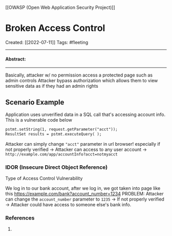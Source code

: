 [[OWASP (Open Web Application Security Project)]]

# Broken Access Control
Created:  [[2022-07-11]]
Tags: #fleeting 

---
#### Abstract:


---
Basically, attacker w/ no permission access a protected page such as admin controls
Attacker bypass authorization which allows them to view sensitive data as if they had an admin rights 

## Scenario Example
Application uses unverified data in a SQL call that's accessing account info.
This is a vulnerable code below
```XML
pstmt.setString(1, request.getParameter("acct"));
ResultSet results = pstmt.executeQuery( );
```
Attacker can simply change `"acct"` parameter in url browser! 
especially if not properly verified
-> Attacker can access to any user account
-> `http://example.com/app/accountInfo?acct=notmyacct`


### IDOR (Insecure Direct Object Reference)
Type of Access Control Vulnerability

We log in to our bank account, after we log in, we got taken into page like this
https://example.com/bank?account_number=1234
PROBLEM: Attacker can change the `account_number` parameter to `1235` 
-> If not properly verified
-> Attacker could have access to someone else's bank info.










### References
1. 